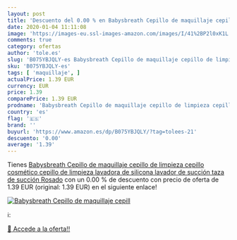 ```yaml
---
layout: post
title: 'Descuento del 0.00 % en Babysbreath Cepillo de maquillaje cepill'
date: 2020-01-04 11:11:08
image: 'https://images-eu.ssl-images-amazon.com/images/I/41%2BP2l0xK1L._SL400_.jpg'
comments: true
category: ofertas
author: 'tole.es'
slug: 'B075YBJQLY-es Babysbreath Cepillo de maquillaje cepillo de limpieza...'
sku: 'B075YBJQLY-es'
tags: [ 'maquillaje', ]
actualPrice: 1.39 EUR
currency: EUR
price: 1.39
comparePrice: 1.39 EUR
prodname: 'Babysbreath Cepillo de maquillaje cepillo de limpieza cepillo cosmético cepillo de limpieza lavadora de silicona lavador de succión taza de succión Rosado'
country: 'es'
flag: '🇪🇸'
brand: ''
buyurl: 'https://www.amazon.es/dp/B075YBJQLY/?tag=tolees-21'
descuento: '0.00'
average: '1.39'
---
```


Tienes [Babysbreath Cepillo de maquillaje cepillo de limpieza cepillo cosmético cepillo de limpieza lavadora de silicona lavador de succión taza de succión Rosado](https://www.amazon.es/dp/B075YBJQLY/?tag=tolees-21) con un 0.00 % de descuento con precio de oferta de 1.39 EUR (original: 1.39 EUR) en el siguiente enlace!

[![Babysbreath Cepillo de maquillaje cepill](https://images-eu.ssl-images-amazon.com/images/I/41%2BP2l0xK1L._SL400_.jpg)](https://www.amazon.es/dp/B075YBJQLY/?tag=tolees-21)

ℹ️:


[🛒 Accede a la oferta!!](https://www.amazon.es/dp/B075YBJQLY/?tag=tolees-21)
